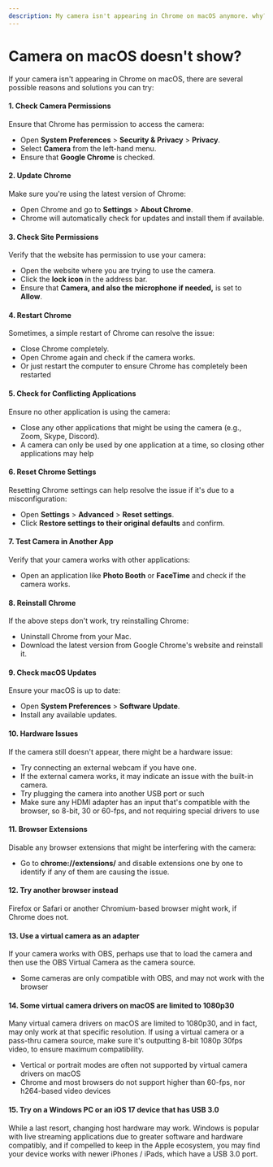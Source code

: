 ```yaml
---
description: My camera isn't appearing in Chrome on macOS anymore. why?
---
```


# Camera on macOS doesn't show?

If your camera isn't appearing in Chrome on macOS, there are several possible reasons and solutions you can try:

#### 1. Check Camera Permissions

Ensure that Chrome has permission to access the camera:

* Open **System Preferences** > **Security & Privacy** > **Privacy**.
* Select **Camera** from the left-hand menu.
* Ensure that **Google Chrome** is checked.

#### 2. Update Chrome

Make sure you're using the latest version of Chrome:

* Open Chrome and go to **Settings** > **About Chrome**.
* Chrome will automatically check for updates and install them if available.

#### 3. Check Site Permissions

Verify that the website has permission to use your camera:

* Open the website where you are trying to use the camera.
* Click the **lock icon** in the address bar.
* Ensure that **Camera, and also the microphone if needed,** is set to **Allow**.

#### 4. Restart Chrome

Sometimes, a simple restart of Chrome can resolve the issue:

* Close Chrome completely.
* Open Chrome again and check if the camera works.
* Or just restart the computer to ensure Chrome has completely been restarted

#### 5. Check for Conflicting Applications

Ensure no other application is using the camera:

* Close any other applications that might be using the camera (e.g., Zoom, Skype, Discord).
* A camera can only be used by one application at a time, so closing other applications may help

#### 6. Reset Chrome Settings

Resetting Chrome settings can help resolve the issue if it's due to a misconfiguration:

* Open **Settings** > **Advanced** > **Reset settings**.
* Click **Restore settings to their original defaults** and confirm.

#### 7. Test Camera in Another App

Verify that your camera works with other applications:

* Open an application like **Photo Booth** or **FaceTime** and check if the camera works.

#### 8. Reinstall Chrome

If the above steps don't work, try reinstalling Chrome:

* Uninstall Chrome from your Mac.
* Download the latest version from Google Chrome's website and reinstall it.

#### 9. Check macOS Updates

Ensure your macOS is up to date:

* Open **System Preferences** > **Software Update**.
* Install any available updates.

#### 10. Hardware Issues

If the camera still doesn't appear, there might be a hardware issue:

* Try connecting an external webcam if you have one.
* If the external camera works, it may indicate an issue with the built-in camera.
* Try plugging the camera into another USB port or such
* Make sure any HDMI adapter has an input that's compatible with the browser, so 8-bit, 30 or 60-fps, and not requiring special drivers to use

#### 11. Browser Extensions

Disable any browser extensions that might be interfering with the camera:

* Go to **chrome://extensions/** and disable extensions one by one to identify if any of them are causing the issue.

#### 12. Try another browser instead

Firefox or Safari or another Chromium-based browser might work, if Chrome does not.

#### 13. Use a virtual camera as an adapter

If your camera works with OBS, perhaps use that to load the camera and then use the OBS Virtual Camera as the camera source.

* Some cameras are only compatible with OBS, and may not work with the browser

#### 14. Some virtual camera drivers on macOS are limited to 1080p30

Many virtual camera drivers on macOS are limited to 1080p30, and in fact, may only work at that specific resolution. If using a virtual camera or a pass-thru camera source, make sure it's outputting 8-bit 1080p 30fps video, to ensure maximum compatibility.

* Vertical or portrait modes are often not supported by virtual camera drivers on macOS
* Chrome and most browsers do not support higher than 60-fps, nor h264-based video devices

#### 15. Try on a Windows PC or an iOS 17 device that has USB 3.0

While a last resort, changing host hardware may work. Windows is popular with live streaming applications due to greater software and hardware compatibly, and if compelled to keep in the Apple ecosystem, you may find your device works with newer iPhones / iPads, which have a USB 3.0 port.



